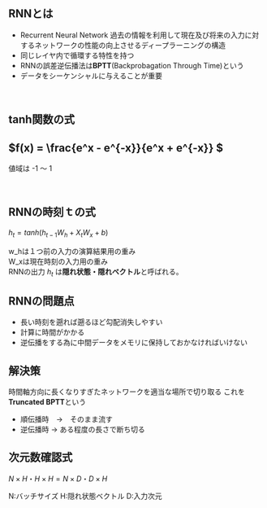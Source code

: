 ## RNNとは
- Recurrent Neural Network
過去の情報を利用して現在及び将来の入力に対するネットワークの性能の向上させるディープラーニングの構造
- 同じレイヤ内で循環する特性を持つ
- RNNの誤差逆伝播法は<strong>BPTT</strong>(Backprobagation Through Time)という
- データをシーケンシャルに与えることが重要

<br>

## tanh関数の式
## $f(x) = \frac{e^x - e^{-x}}{e^x + e^{-x}}  $ 

 値域は -1 ～ 1

<br>

## RNNの時刻ｔの式
$h_t = tanh(h_{t-1}W_h + X_tW_x+b)$

 w_hは１つ前の入力の演算結果用の重み<br>
 W_xは現在時刻の入力用の重み<br>
RNNの出力 $h_t$ は<strong>隠れ状態・隠れベクトル</strong>と呼ばれる。

## RNNの問題点
- 長い時刻を遡れば遡るほど勾配消失しやすい
- 計算に時間がかかる
- 逆伝播をする為に中間データをメモリに保持しておかなければいけない

## 解決策
時間軸方向に長くなりすぎたネットワークを適当な場所で切り取る
これを<strong>Truncated BPTT</strong>という
- 順伝播時　→　そのまま流す
- 逆伝播時  →  ある程度の長さで断ち切る



## 次元数確認式
$N \times H・H \times H =  N \times D・D \times H$

N:バッチサイズ 
H:隠れ状態ベクトル
D:入力次元

